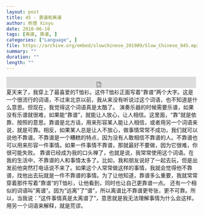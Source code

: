 ```yaml
---
layout: post
title: 45 - 靠谱和离谱
author: 昕煜 Xinyu
date: 2010-06-10
tags: [离谱, 靠谱, ]
categories: ["Language", ]
file: https://archive.org/embed/slowchinese_201909/Slow_Chinese_045.mp3
summary: ""
duration: ""
length: ""
---
```


<iframe src="https://archive.org/embed/slowchinese_201909/Slow_Chinese_045.mp3" width="500" height="30" frameborder="0" webkitallowfullscreen="true" mozallowfullscreen="true" allowfullscreen></iframe>
夏天来了，我穿上了最喜爱的T恤衫。这件T恤衫正面写着“靠谱”两个大字。这是一个很流行的词语，不过来北京以前，我从来没有听说过这个词语，也不知道是什么意思。但现在，我觉得这个词语真是太酷了。
演奏乐器的时候需要乐谱，如果没有乐谱就很难，如果能“靠谱”，就能让人放心，让人相信。这里面，“靠”就是依靠、按照的意思。靠谱是北方话，用来形容某人能让人相信，或者用另一个词语来说，就是可靠。相反，如果某人总是让人不放心，做事情常常不成功，我们就可以说他不靠谱。不靠谱是一个糟糕的特点，因为没有人敢相信不靠谱的人。不靠谱也可以用来形容一件事情。如果一件事情不靠谱，那就最好不要做，因为它很难，你很可能失败。
靠谱已经成为我的口头禅了，也就是说，我常常使用这个词语。在我的生活中，不靠谱的人和事情太多了。比如，我和朋友说好了一起去玩，但是出发前他突然打电话说不来了。如果这个人常常做这样的事情，我就会觉得他不靠谱，找他出去玩就是一件不靠谱的事情。为了让他知道，靠谱多么重要，我就常常穿着那件写着“靠谱”的T恤衫，让他看到，同时也让自己更靠谱一点。
还有一个相似的词语叫“离谱”。因为“远离”了“谱”，所以离谱比不靠谱更夸张，更不可靠。所以，当我说：“这件事情真是太离谱了”，意思就是我无法理解事情为什么会这样。用另一个词语来解释，就是荒谬。
 

